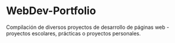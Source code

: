 # WebDev-Portfolio
Compilación de diversos proyectos de desarrollo de páginas web - proyectos escolares, prácticas o proyectos personales.
